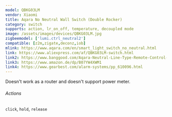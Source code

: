 ```yaml
---
model: QBKG03LM
vendor: Xiaomi
title: Aqara No Neutral Wall Switch (Double Rocker)
category: switch
supports: action, lr_on_off, temperature, decoupled mode
image: /assets/images/devices/QBKG03LM.jpg
zigbeemodel: ['lumi.ctrl_neutral2']
compatible: [z2m,zigate,deconz,iob]
mlink: https://www.aqara.com/en/smart_light_switch_no_neutral.html
link: https://www.aliexpress.com/af/QBKG03LM-switch.html
link2: https://www.banggood.com/Aqara-Neutral-Line-Type-Remote-Control-Switch-Home-Light-Controller-Intelligent-Wall-Switch-From-Xiaomi-Eco-Sy-p-1316484.html
link3: https://www.amazon.de/dp/B07YW4XWM1
link4: https://www.gearbest.com/alarm-systems/pp_610096.html
---
```

Doesn't work as a router and doesn't support power meter.

###### Actions
`click`, `hold`, `release`

